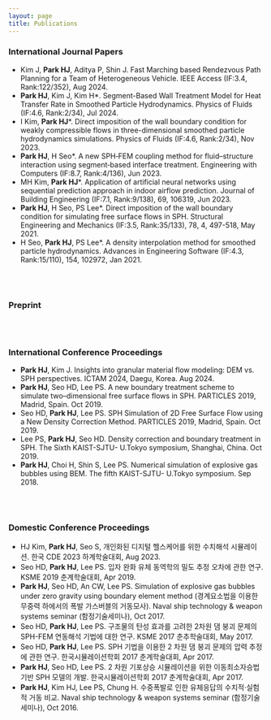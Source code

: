 ```yaml
---
layout: page
title: Publications
---
```


### International Journal Papers
* Kim J, **Park HJ**, Aditya P, Shin J. Fast Marching based Rendezvous Path Planning for a Team of Heterogeneous Vehicle. IEEE Access (IF:3.4, Rank:122/352), Aug 2024.
* **Park HJ**, Kim J, Kim H*. Segment-Based Wall Treatment Model for Heat Transfer Rate in Smoothed Particle Hydrodynamics. Physics of Fluids (IF:4.6, Rank:2/34), Jul 2024.
* I Kim,	**Park HJ***. Direct imposition of the wall boundary condition for weakly compressible flows in three-dimensional smoothed particle hydrodynamics simulations. Physics of Fluids (IF:4.6, Rank:2/34), Nov 2023.
*	**Park HJ**, H Seo*. A new SPH‑FEM coupling method for fluid–structure interaction using segment‑based interface treatment. Engineering with Computers (IF:8.7, Rank:4/136), Jun 2023.
*	MH Kim, **Park HJ***. Application of artificial neural networks using sequential prediction approach in indoor airflow prediction. Journal of Building Engineering (IF:7.1, Rank:9/138), 69, 106319, Jun 2023.
*	**Park HJ**, H Seo, PS Lee*. Direct imposition of the wall boundary condition for simulating free surface flows in SPH. Structural Engineering and Mechanics (IF:3.5, Rank:35/133), 78, 4, 497-518, May 2021.
* H Seo, **Park HJ**, PS Lee*. A density interpolation method for smoothed particle hydrodynamics. Advances in Engineering Software (IF:4.3, Rank:15/110), 154, 102972, Jan 2021.
<br/>
<br/>

### Preprint
<br/>
<br/>

### International Conference Proceedings
* **Park HJ**, Kim J. Insights into granular material flow modeling: DEM vs. SPH perspectives. ICTAM 2024, Daegu, Korea. Aug 2024.
* **Park HJ**, Seo HD, Lee PS. A new boundary treatment scheme to simulate two–dimensional free surface flows in SPH. PARTICLES 2019, Madrid, Spain. Oct 2019.
* Seo HD, **Park HJ**, Lee PS. SPH Simulation of 2D Free Surface Flow using a New Density Correction Method. PARTICLES 2019, Madrid, Spain. Oct 2019.
* Lee PS, **Park HJ**, Seo HD. Density correction and boundary treatment in SPH. The Sixth KAIST-SJTU- U.Tokyo symposium, Shanghai, China. Oct 2019.
* **Park HJ**, Choi H, Shin S, Lee PS. Numerical simulation of explosive gas bubbles using BEM. The fifth KAIST-SJTU- U.Tokyo symposium. Sep 2018.
<br/>
<br/>

### Domestic Conference Proceedings
* HJ Kim, **Park HJ**, Seo S, 개인화된 디지털 헬스케어를 위한 수치해석 시뮬레이션. 한국 CDE 2023 하계학술대회, Aug 2023.
* Seo HD, **Park HJ**, Lee PS. 입자 완화 유체 동역학의 밀도 추정 오차에 관한 연구. KSME 2019 춘계학술대회, Apr 2019.
* **Park HJ**, Seo HD, An CW, Lee PS. Simulation of explosive gas bubbles under zero gravity using boundary element method (경계요소법을 이용한 무중력 하에서의 폭발 가스버블의 거동모사). Naval ship technology & weapon systems seminar (함정기술세미나), Oct 2017.
* Seo HD, **Park HJ**, Lee PS. 구조물의 탄성 효과를 고려한 2차원 댐 붕괴 문제의 SPH-FEM 연동해석 기법에 대한 연구. KSME 2017 춘추학술대회, May 2017.
* Seo HD, **Park HJ**, Lee PS. SPH 기법을 이용한 2 차원 댐 붕괴 문제의 압력 추정에 관한 연구. 한국시뮬레이션학회 2017 춘계학술대회, Apr 2017.
* **Park HJ**, Seo HD, Lee PS. 2 차원 기포상승 시뮬레이션을 위한 이동최소자승법 기반 SPH 모델의 개발. 한국시뮬레이션학회 2017 춘계학술대회, Apr 2017.
* **Park HJ**, Kim HJ, Lee PS, Chung H. 수중폭발로 인한 유체응답의 수치적·실험적 거동 비교. Naval ship technology & weapon systems seminar (함정기술세미나), Oct 2016.
  
     
